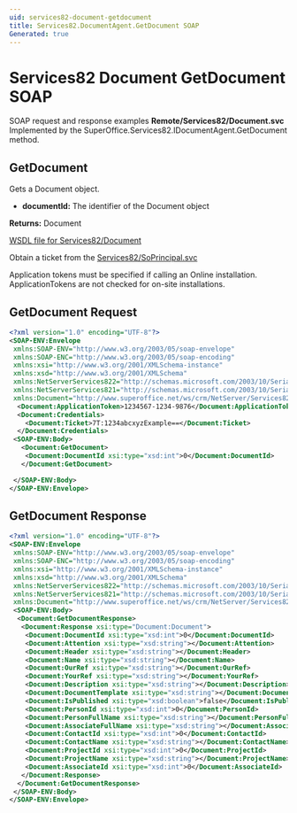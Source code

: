 ```yaml
---
uid: services82-document-getdocument
title: Services82.DocumentAgent.GetDocument SOAP
Generated: true
---
```


# Services82 Document GetDocument SOAP

SOAP request and response examples **Remote/Services82/Document.svc**
Implemented by the <see cref="M:SuperOffice.Services82.IDocumentAgent.GetDocument">SuperOffice.Services82.IDocumentAgent.GetDocument</see> method.

## GetDocument

Gets a Document object.

* **documentId:** The identifier of the Document object

**Returns:** Document


[WSDL file for Services82/Document](../Services82-Document.md)

Obtain a ticket from the [Services82/SoPrincipal.svc](../SoPrincipal/SoPrincipal.md)

Application tokens must be specified if calling an Online installation. ApplicationTokens are not checked for on-site installations.

## GetDocument Request

```xml
<?xml version="1.0" encoding="UTF-8"?>
<SOAP-ENV:Envelope
 xmlns:SOAP-ENV="http://www.w3.org/2003/05/soap-envelope"
 xmlns:SOAP-ENC="http://www.w3.org/2003/05/soap-encoding"
 xmlns:xsi="http://www.w3.org/2001/XMLSchema-instance"
 xmlns:xsd="http://www.w3.org/2001/XMLSchema"
 xmlns:NetServerServices822="http://schemas.microsoft.com/2003/10/Serialization/Arrays"
 xmlns:NetServerServices821="http://schemas.microsoft.com/2003/10/Serialization/"
 xmlns:Document="http://www.superoffice.net/ws/crm/NetServer/Services82">
  <Document:ApplicationToken>1234567-1234-9876</Document:ApplicationToken>
  <Document:Credentials>
    <Document:Ticket>7T:1234abcxyzExample==</Document:Ticket>
  </Document:Credentials>
 <SOAP-ENV:Body>
   <Document:GetDocument>
    <Document:DocumentId xsi:type="xsd:int">0</Document:DocumentId>
   </Document:GetDocument>

 </SOAP-ENV:Body>
</SOAP-ENV:Envelope>

```


## GetDocument Response

```xml
<?xml version="1.0" encoding="UTF-8"?>
<SOAP-ENV:Envelope
 xmlns:SOAP-ENV="http://www.w3.org/2003/05/soap-envelope"
 xmlns:SOAP-ENC="http://www.w3.org/2003/05/soap-encoding"
 xmlns:xsi="http://www.w3.org/2001/XMLSchema-instance"
 xmlns:xsd="http://www.w3.org/2001/XMLSchema"
 xmlns:NetServerServices822="http://schemas.microsoft.com/2003/10/Serialization/Arrays"
 xmlns:NetServerServices821="http://schemas.microsoft.com/2003/10/Serialization/"
 xmlns:Document="http://www.superoffice.net/ws/crm/NetServer/Services82">
 <SOAP-ENV:Body>
  <Document:GetDocumentResponse>
   <Document:Response xsi:type="Document:Document">
    <Document:DocumentId xsi:type="xsd:int">0</Document:DocumentId>
    <Document:Attention xsi:type="xsd:string"></Document:Attention>
    <Document:Header xsi:type="xsd:string"></Document:Header>
    <Document:Name xsi:type="xsd:string"></Document:Name>
    <Document:OurRef xsi:type="xsd:string"></Document:OurRef>
    <Document:YourRef xsi:type="xsd:string"></Document:YourRef>
    <Document:Description xsi:type="xsd:string"></Document:Description>
    <Document:DocumentTemplate xsi:type="xsd:string"></Document:DocumentTemplate>
    <Document:IsPublished xsi:type="xsd:boolean">false</Document:IsPublished>
    <Document:PersonId xsi:type="xsd:int">0</Document:PersonId>
    <Document:PersonFullName xsi:type="xsd:string"></Document:PersonFullName>
    <Document:AssociateFullName xsi:type="xsd:string"></Document:AssociateFullName>
    <Document:ContactId xsi:type="xsd:int">0</Document:ContactId>
    <Document:ContactName xsi:type="xsd:string"></Document:ContactName>
    <Document:ProjectId xsi:type="xsd:int">0</Document:ProjectId>
    <Document:ProjectName xsi:type="xsd:string"></Document:ProjectName>
    <Document:AssociateId xsi:type="xsd:int">0</Document:AssociateId>
   </Document:Response>
  </Document:GetDocumentResponse>
 </SOAP-ENV:Body>
</SOAP-ENV:Envelope>

```

